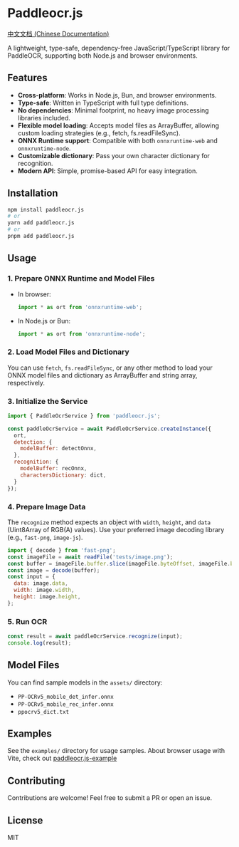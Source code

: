 # Paddleocr.js

[中文文档 (Chinese Documentation)](./README_zh.md)

A lightweight, type-safe, dependency-free JavaScript/TypeScript library for PaddleOCR, supporting both Node.js and browser environments.

## Features

- **Cross-platform**: Works in Node.js, Bun, and browser environments.
- **Type-safe**: Written in TypeScript with full type definitions.
- **No dependencies**: Minimal footprint, no heavy image processing libraries included.
- **Flexible model loading**: Accepts model files as ArrayBuffer, allowing custom loading strategies (e.g., fetch, fs.readFileSync).
- **ONNX Runtime support**: Compatible with both `onnxruntime-web` and `onnxruntime-node`.
- **Customizable dictionary**: Pass your own character dictionary for recognition.
- **Modern API**: Simple, promise-based API for easy integration.

## Installation

```bash
npm install paddleocr.js
# or
yarn add paddleocr.js
# or
pnpm add paddleocr.js
```

## Usage

### 1. Prepare ONNX Runtime and Model Files

- In browser:
  ```js
  import * as ort from 'onnxruntime-web';
  ```
- In Node.js or Bun:
  ```js
  import * as ort from 'onnxruntime-node';
  ```

### 2. Load Model Files and Dictionary

You can use `fetch`, `fs.readFileSync`, or any other method to load your ONNX model files and dictionary as ArrayBuffer and string array, respectively.

### 3. Initialize the Service

```js
import { PaddleOcrService } from 'paddleocr.js';

const paddleOcrService = await PaddleOcrService.createInstance({
  ort,
  detection: {
    modelBuffer: detectOnnx,
  },
  recognition: {
    modelBuffer: recOnnx,
    charactersDictionary: dict,
  }
});
```

### 4. Prepare Image Data

The `recognize` method expects an object with `width`, `height`, and `data` (Uint8Array of RGB(A) values). Use your preferred image decoding library (e.g., `fast-png`, `image-js`).

```js
import { decode } from 'fast-png';
const imageFile = await readFile('tests/image.png');
const buffer = imageFile.buffer.slice(imageFile.byteOffset, imageFile.byteOffset + imageFile.byteLength);
const image = decode(buffer);
const input = {
  data: image.data,
  width: image.width,
  height: image.height,
};
```

### 5. Run OCR

```js
const result = await paddleOcrService.recognize(input);
console.log(result);
```

## Model Files

You can find sample models in the `assets/` directory:

- `PP-OCRv5_mobile_det_infer.onnx`
- `PP-OCRv5_mobile_rec_infer.onnx`
- `ppocrv5_dict.txt`

## Examples

See the `examples/` directory for usage samples.
About browser usage with Vite, check out [paddleocr.js-example](https://github.com/X3ZvaWQ/paddleocr.js-example)

## Contributing

Contributions are welcome! Feel free to submit a PR or open an issue.

## License

MIT
